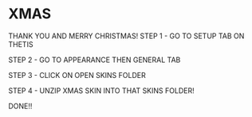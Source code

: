 # XMAS
THANK YOU AND MERRY CHRISTMAS!
STEP 1 - GO TO SETUP TAB ON THETIS

STEP 2 - GO TO APPEARANCE THEN GENERAL TAB

STEP 3 - CLICK ON OPEN SKINS FOLDER

STEP 4 - UNZIP XMAS SKIN INTO THAT SKINS FOLDER!

DONE!!

